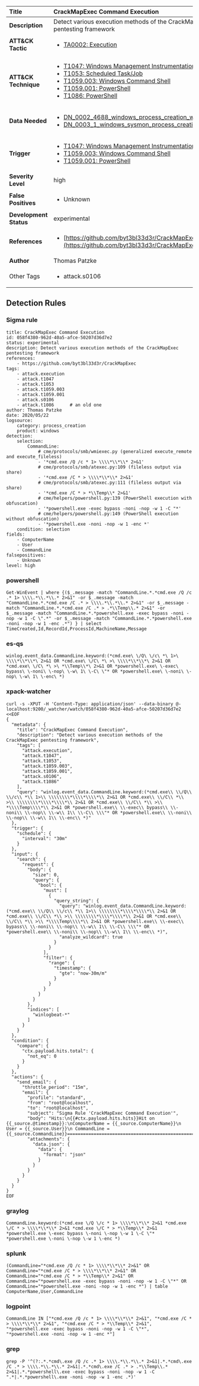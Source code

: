 | Title                    | CrackMapExec Command Execution       |
|:-------------------------|:------------------|
| **Description**          | Detect various execution methods of the CrackMapExec pentesting framework |
| **ATT&amp;CK Tactic**    |  <ul><li>[TA0002: Execution](https://attack.mitre.org/tactics/TA0002)</li></ul>  |
| **ATT&amp;CK Technique** | <ul><li>[T1047: Windows Management Instrumentation](https://attack.mitre.org/techniques/T1047)</li><li>[T1053: Scheduled Task/Job](https://attack.mitre.org/techniques/T1053)</li><li>[T1059.003: Windows Command Shell](https://attack.mitre.org/techniques/T1059/003)</li><li>[T1059.001: PowerShell](https://attack.mitre.org/techniques/T1059/001)</li><li>[T1086: PowerShell](https://attack.mitre.org/techniques/T1086)</li></ul>  |
| **Data Needed**          | <ul><li>[DN_0002_4688_windows_process_creation_with_commandline](../Data_Needed/DN_0002_4688_windows_process_creation_with_commandline.md)</li><li>[DN_0003_1_windows_sysmon_process_creation](../Data_Needed/DN_0003_1_windows_sysmon_process_creation.md)</li></ul>  |
| **Trigger**              | <ul><li>[T1047: Windows Management Instrumentation](../Triggers/T1047.md)</li><li>[T1059.003: Windows Command Shell](../Triggers/T1059.003.md)</li><li>[T1059.001: PowerShell](../Triggers/T1059.001.md)</li></ul>  |
| **Severity Level**       | high |
| **False Positives**      | <ul><li>Unknown</li></ul>  |
| **Development Status**   | experimental |
| **References**           | <ul><li>[https://github.com/byt3bl33d3r/CrackMapExec](https://github.com/byt3bl33d3r/CrackMapExec)</li></ul>  |
| **Author**               | Thomas Patzke |
| Other Tags           | <ul><li>attack.s0106</li></ul> | 

## Detection Rules

### Sigma rule

```
title: CrackMapExec Command Execution
id: 058f4380-962d-40a5-afce-50207d36d7e2
status: experimental
description: Detect various execution methods of the CrackMapExec pentesting framework
references:
    - https://github.com/byt3bl33d3r/CrackMapExec
tags:
    - attack.execution
    - attack.t1047
    - attack.t1053
    - attack.t1059.003  
    - attack.t1059.001
    - attack.s0106
    - attack.t1086      # an old one
author: Thomas Patzke
date: 2020/05/22
logsource:
    category: process_creation
    product: windows
detection:
    selection:
        CommandLine:
            # cme/protocols/smb/wmiexec.py (generalized execute_remote and execute_fileless)
            - '*cmd.exe /Q /c * 1> \\\\*\\*\\* 2>&1'
            # cme/protocols/smb/atexec.py:109 (fileless output via share)
            - '*cmd.exe /C * > \\\\*\\*\\* 2>&1'
            # cme/protocols/smb/atexec.py:111 (fileless output via share)
            - '*cmd.exe /C * > *\\Temp\\* 2>&1'
            # cme/helpers/powershell.py:139 (PowerShell execution with obfuscation)
            - '*powershell.exe -exec bypass -noni -nop -w 1 -C "*'
            # cme/helpers/powershell.py:149 (PowerShell execution without obfuscation)
            - '*powershell.exe -noni -nop -w 1 -enc *'
    condition: selection
fields:
    - ComputerName
    - User
    - CommandLine
falsepositives:
    - Unknown
level: high

```





### powershell
    
```
Get-WinEvent | where {($_.message -match "CommandLine.*.*cmd.exe /Q /c .* 1> \\\\.*\\.*\\.* 2>&1" -or $_.message -match "CommandLine.*.*cmd.exe /C .* > \\\\.*\\.*\\.* 2>&1" -or $_.message -match "CommandLine.*.*cmd.exe /C .* > .*\\Temp\\.* 2>&1" -or $_.message -match "CommandLine.*.*powershell.exe -exec bypass -noni -nop -w 1 -C \".*" -or $_.message -match "CommandLine.*.*powershell.exe -noni -nop -w 1 -enc .*") } | select TimeCreated,Id,RecordId,ProcessId,MachineName,Message
```


### es-qs
    
```
winlog.event_data.CommandLine.keyword:(*cmd.exe\ \/Q\ \/c\ *\ 1>\ \\\\*\\*\\*\ 2>&1 OR *cmd.exe\ \/C\ *\ >\ \\\\*\\*\\*\ 2>&1 OR *cmd.exe\ \/C\ *\ >\ *\\Temp\\*\ 2>&1 OR *powershell.exe\ \-exec\ bypass\ \-noni\ \-nop\ \-w\ 1\ \-C\ \"* OR *powershell.exe\ \-noni\ \-nop\ \-w\ 1\ \-enc\ *)
```


### xpack-watcher
    
```
curl -s -XPUT -H 'Content-Type: application/json' --data-binary @- localhost:9200/_watcher/watch/058f4380-962d-40a5-afce-50207d36d7e2 <<EOF
{
  "metadata": {
    "title": "CrackMapExec Command Execution",
    "description": "Detect various execution methods of the CrackMapExec pentesting framework",
    "tags": [
      "attack.execution",
      "attack.t1047",
      "attack.t1053",
      "attack.t1059.003",
      "attack.t1059.001",
      "attack.s0106",
      "attack.t1086"
    ],
    "query": "winlog.event_data.CommandLine.keyword:(*cmd.exe\\ \\/Q\\ \\/c\\ *\\ 1>\\ \\\\\\\\*\\\\*\\\\*\\ 2>&1 OR *cmd.exe\\ \\/C\\ *\\ >\\ \\\\\\\\*\\\\*\\\\*\\ 2>&1 OR *cmd.exe\\ \\/C\\ *\\ >\\ *\\\\Temp\\\\*\\ 2>&1 OR *powershell.exe\\ \\-exec\\ bypass\\ \\-noni\\ \\-nop\\ \\-w\\ 1\\ \\-C\\ \\\"* OR *powershell.exe\\ \\-noni\\ \\-nop\\ \\-w\\ 1\\ \\-enc\\ *)"
  },
  "trigger": {
    "schedule": {
      "interval": "30m"
    }
  },
  "input": {
    "search": {
      "request": {
        "body": {
          "size": 0,
          "query": {
            "bool": {
              "must": [
                {
                  "query_string": {
                    "query": "winlog.event_data.CommandLine.keyword:(*cmd.exe\\ \\/Q\\ \\/c\\ *\\ 1>\\ \\\\\\\\*\\\\*\\\\*\\ 2>&1 OR *cmd.exe\\ \\/C\\ *\\ >\\ \\\\\\\\*\\\\*\\\\*\\ 2>&1 OR *cmd.exe\\ \\/C\\ *\\ >\\ *\\\\Temp\\\\*\\ 2>&1 OR *powershell.exe\\ \\-exec\\ bypass\\ \\-noni\\ \\-nop\\ \\-w\\ 1\\ \\-C\\ \\\"* OR *powershell.exe\\ \\-noni\\ \\-nop\\ \\-w\\ 1\\ \\-enc\\ *)",
                    "analyze_wildcard": true
                  }
                }
              ],
              "filter": {
                "range": {
                  "timestamp": {
                    "gte": "now-30m/m"
                  }
                }
              }
            }
          }
        },
        "indices": [
          "winlogbeat-*"
        ]
      }
    }
  },
  "condition": {
    "compare": {
      "ctx.payload.hits.total": {
        "not_eq": 0
      }
    }
  },
  "actions": {
    "send_email": {
      "throttle_period": "15m",
      "email": {
        "profile": "standard",
        "from": "root@localhost",
        "to": "root@localhost",
        "subject": "Sigma Rule 'CrackMapExec Command Execution'",
        "body": "Hits:\n{{#ctx.payload.hits.hits}}Hit on {{_source.@timestamp}}:\nComputerName = {{_source.ComputerName}}\n        User = {{_source.User}}\n CommandLine = {{_source.CommandLine}}================================================================================\n{{/ctx.payload.hits.hits}}",
        "attachments": {
          "data.json": {
            "data": {
              "format": "json"
            }
          }
        }
      }
    }
  }
}
EOF

```


### graylog
    
```
CommandLine.keyword:(*cmd.exe \/Q \/c * 1> \\\\*\\*\\* 2>&1 *cmd.exe \/C * > \\\\*\\*\\* 2>&1 *cmd.exe \/C * > *\\Temp\\* 2>&1 *powershell.exe \-exec bypass \-noni \-nop \-w 1 \-C \"* *powershell.exe \-noni \-nop \-w 1 \-enc *)
```


### splunk
    
```
(CommandLine="*cmd.exe /Q /c * 1> \\\\*\\*\\* 2>&1" OR CommandLine="*cmd.exe /C * > \\\\*\\*\\* 2>&1" OR CommandLine="*cmd.exe /C * > *\\Temp\\* 2>&1" OR CommandLine="*powershell.exe -exec bypass -noni -nop -w 1 -C \"*" OR CommandLine="*powershell.exe -noni -nop -w 1 -enc *") | table ComputerName,User,CommandLine
```


### logpoint
    
```
CommandLine IN ["*cmd.exe /Q /c * 1> \\\\*\\*\\* 2>&1", "*cmd.exe /C * > \\\\*\\*\\* 2>&1", "*cmd.exe /C * > *\\Temp\\* 2>&1", "*powershell.exe -exec bypass -noni -nop -w 1 -C \"*", "*powershell.exe -noni -nop -w 1 -enc *"]
```


### grep
    
```
grep -P '^(?:.*.*cmd\.exe /Q /c .* 1> \\\\.*\\.*\\.* 2>&1|.*.*cmd\.exe /C .* > \\\\.*\\.*\\.* 2>&1|.*.*cmd\.exe /C .* > .*\\Temp\\.* 2>&1|.*.*powershell\.exe -exec bypass -noni -nop -w 1 -C ".*|.*.*powershell\.exe -noni -nop -w 1 -enc .*)'
```



